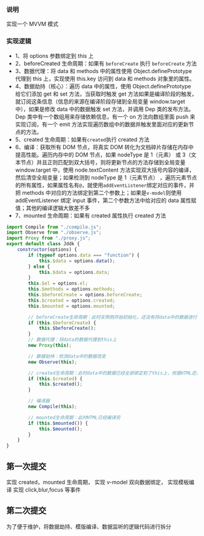 ### 说明

实现一个 MVVM 模式

### 实现逻辑

- 1、将 options 参数绑定到 this 上
- 2、beforeCreated 生命周期：如果有 `beforeCreate` 执行 `beforeCreate` 方法
- 3、数据代理：将 data 和 methods 中的属性使用 Object.definePrototype 代理到 this 上，实现使用 this.key 访问到 data 和 methods 对象里的属性。
- 4、数据劫持（核心）：遍历 data 中的属性，使用 Object.definePrototype 给它们添加 get 和 set 方法，当获取时触发 get 方法如果是编译阶段的触发，就订阅这条信息（信息的来源在编译阶段存储到全局变量 window.target 中），如果是修改 data 中的数据触发 set 方法，并调用 Dep 类的发布方法。Dep 类中有一个数组用来存储依赖信息，有一个 on 方法向数组里面 push 来实现订阅，有一个 emit 方法实现遍历数组中的数据并触发里面对应的更新节点的方法。
- 5、created 生命周期：如果有`created`执行 created 方法
- 6、编译：获取所有 DOM 节点，将真实 DOM 转化为文档碎片存储在内存中提高性能。遍历内存中的 DOM 节点，如果 nodeType 是 1（元素） 或 3（文本节点）并且正则匹配到双大括号，则将更新节点的方法存储到全局变量 window.target 中，使用 node.textContent 方法实现双大括号内容的编译，然后清空全局变量；如果检测到 nodeType 是 1（元素节点）
  ，遍历元素节点的所有属性，如果属性名有`@`，就使用`addEventListener`绑定对应的事件，并把 methods 中对应的方法绑定到第二个参数上；如果是`v-model`则使用 addEventListener 绑定 input 事件，第二个参数方法中给对应的 data 属性赋值；其他的编译逻辑大致差不多
- 7、mounted 生命周期：如果有 created 属性执行 created 方法

```javascript
import Compile from "./compile.js";
import Observe from "./observe.js";
import Proxy from "./proxy.js";
export default class Jddk {
	constructor(options) {
		if (typeof options.data === "function") {
			this.$data = options.data();
		} else {
			this.$data = options.data;
		}
		this.$el = options.el;
		this.$methods = options.methods;
		this.$beforeCreate = options.beforeCreate;
		this.$created = options.created;
		this.$mounted = options.mounted;

		// beforeCreate生命周期：此时实例刚开始初始化，还没有将data中的数据进行代理，无法使用this.xx获取到data中的数据
		if (this.$beforeCreate) {
			this.$beforeCreate();
		}
		// 数据代理：将data的数据代理到this上
		new Proxy(this);

		// 数据劫持：检测data中的数据改变
		new Observe(this);

		// created生命周期：此时data中的数据已经全部绑定到了this上，但是HTML还没有开始编译
		if (this.$created) {
			this.$created();
		}

		// 编译器
		new Compile(this);

		// mounted生命周期：此时HTML已经编译完
		if (this.$mounted()) {
			this.$mounted();
		}
	}
}
```

## 第一次提交

实现 created，mounted 生命周期，
实现 v-model 双向数据绑定，
实现模板编译
实现 click,blur,focus 等事件

## 第二次提交

为了便于维护，将数据劫持、模版编译、数据监听的逻辑代码进行拆分
